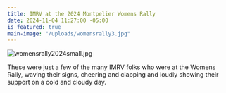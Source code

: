 ```yaml
---
title: IMRV at the 2024 Montpelier Womens Rally
date: 2024-11-04 11:27:00 -05:00
is featured: true
main-image: "/uploads/womensrally3.jpg"
---
```


![womensrally2024small.jpg](/uploads/womensrally2024small.jpg)

These were just a few of the many IMRV folks who were at the Womens Rally, waving their signs, cheering and clapping and loudly showing their support on a cold and cloudy day.  
